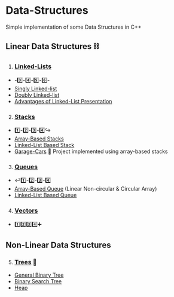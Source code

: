 # Data-Structures
Simple implementation of some Data Structures in C++

## Linear Data Structures :chains:

1.  ### [Linked-Lists](https://github.com/abdel-elsayed/Data-Structures/tree/master/Linked%20List)
   - -:three:-:four:-:five:-:six:-
   - [Singly Linked-list](https://github.com/abdel-elsayed/Data-Structures/tree/master/Linked%20List/Doubly%20Linked%20list)
   - [Doubly Linked-list](https://github.com/abdel-elsayed/Data-Structures/tree/master/Linked%20List/Singly%20linked%20List)
   - [Advantages of Linked-List Presentation](https://github.com/abdel-elsayed/Data-Structures/blob/master/Linked%20List/Advantages%20of%20Linked%20Lists.pptx)

2. ### [Stacks](https://github.com/abdel-elsayed/Data-Structures/tree/master/Stacks)  
  - :one:-:two:-:three:-:four::arrow_right_hook:
  - [Array-Based Stacks](https://github.com/abdel-elsayed/Data-Structures/tree/master/Stacks/Array-based%20stack)
  - [Linked-List Based Stack](https://github.com/abdel-elsayed/Data-Structures/tree/master/Stacks/Linked-list%20based)
   - [Garage-Cars](https://github.com/abdel-elsayed/GarageCars) :car: Project implemented using array-based stacks
  
3. ### [Queues](https://github.com/abdel-elsayed/Data-Structures/tree/master/Queues)
  - :leftwards_arrow_with_hook::one:-:two:-:three:-:four:
  - [Array-Based Queue](https://github.com/abdel-elsayed/Data-Structures/tree/master/Queues/Array-based%20Queues) (Linear Non-circular & Circular Array)
  - [Linked-List Based Queue](https://github.com/abdel-elsayed/Data-Structures/tree/master/Queues/Linked-list%20Queues)

4. ### [Vectors](https://github.com/abdel-elsayed/Data-Structures/tree/master/Vectors)  
  - :one::two::three::four::heavy_plus_sign:

## Non-Linear Data Structures
 5. ### [Trees](https://github.com/abdel-elsayed/Data-Structures/tree/master/Tree) :evergreen_tree:
   - [General Binary Tree](https://github.com/abdel-elsayed/Data-Structures/tree/master/Tree/General%20Binary%20tree)
   - [Binary Search Tree](https://github.com/abdel-elsayed/Data-Structures/tree/master/Tree/Binary%20Search%20Tree)
   - [Heap](https://github.com/abdel-elsayed/Data-Structures/tree/master/Tree/Heap)
